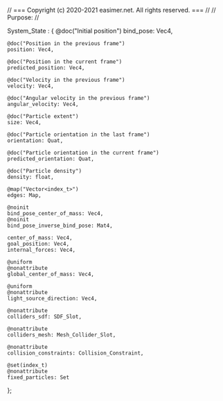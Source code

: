 // === Copyright (c) 2020-2021 easimer.net. All rights reserved. ===
//
// Purpose: 
//

System_State : {
    @doc("Initial position")
    bind_pose: Vec4,

    @doc("Position in the previous frame")
    position: Vec4,

    @doc("Position in the current frame")
    predicted_position: Vec4,

    @doc("Velocity in the previous frame")
    velocity: Vec4,

    @doc("Angular velocity in the previous frame")
    angular_velocity: Vec4,

    @doc("Particle extent")
    size: Vec4,

    @doc("Particle orientation in the last frame")
    orientation: Quat,

    @doc("Particle orientation in the current frame")
    predicted_orientation: Quat,

    @doc("Particle density")
    density: float,

    @map("Vector<index_t>")
    edges: Map,

    @noinit
    bind_pose_center_of_mass: Vec4,
    @noinit
    bind_pose_inverse_bind_pose: Mat4,

    center_of_mass: Vec4,
    goal_position: Vec4,
    internal_forces: Vec4,

    @uniform
    @nonattribute
    global_center_of_mass: Vec4,

    @uniform
    @nonattribute
    light_source_direction: Vec4,

    @nonattribute
    colliders_sdf: SDF_Slot,

    @nonattribute
    colliders_mesh: Mesh_Collider_Slot,

    @nonattribute
    collision_constraints: Collision_Constraint,

    @set(index_t)
    @nonattribute
    fixed_particles: Set
};
